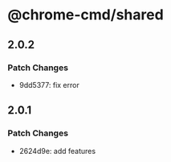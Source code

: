 # @chrome-cmd/shared

## 2.0.2

### Patch Changes

- 9dd5377: fix error

## 2.0.1

### Patch Changes

- 2624d9e: add features
